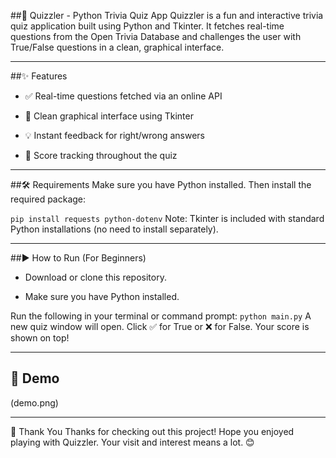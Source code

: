 ##🧠 Quizzler - Python Trivia Quiz App
Quizzler is a fun and interactive trivia quiz application built using Python and Tkinter. It fetches real-time questions from the Open Trivia Database and challenges the user with True/False questions in a clean, graphical interface.

---

##✨ Features
- ✅ Real-time questions fetched via an online API

- 🎨 Clean graphical interface using Tkinter

- 💡 Instant feedback for right/wrong answers

- 🧾 Score tracking throughout the quiz

---

##🛠 Requirements
Make sure you have Python installed. Then install the required package:

```pip install requests python-dotenv```
Note: Tkinter is included with standard Python installations (no need to install separately).

----

##▶️ How to Run (For Beginners)
- Download or clone this repository.

- Make sure you have Python installed.

Run the following in your terminal or command prompt:
```python main.py```
A new quiz window will open. Click ✅ for True or ❌ for False. Your score is shown on top!

---

## 📸 Demo
(demo.png)

----

🙏 Thank You
Thanks for checking out this project! Hope you enjoyed playing with Quizzler. Your visit and interest means a lot. 😊
